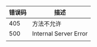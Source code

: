 | 错误码 | 描述                  |
| ------ | --------------------- |
| 405    | 方法不允许            |
| 500    | Internal Server Error |
|        |                       |

